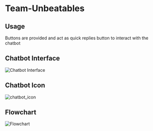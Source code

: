 # Team-Unbeatables

## Usage
Buttons are provided and act as quick replies button to interact with the chatbot

## Chatbot Interface
![Chatbot Interface](https://user-images.githubusercontent.com/91404414/142120305-b977deb7-ea40-4059-b7ca-fafa5e7e1c16.png)

## Chatbot Icon
![chatbot_icon](https://user-images.githubusercontent.com/91404414/142120387-20b5aef5-31e0-4404-b97d-499b9dea7c61.png)

## Flowchart
![Flowchart](https://user-images.githubusercontent.com/91404414/142120438-043f0f37-8ebb-4397-be93-e97ec1173683.jpg)
